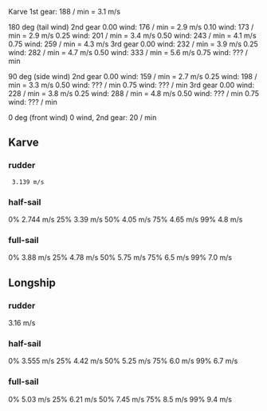 Karve
1st gear: 188 / min = 3.1 m/s

180 deg (tail wind)
  2nd gear
    0.00 wind: 176 / min = 2.9 m/s
    0.10 wind: 173 / min = 2.9 m/s
    0.25 wind: 201 / min = 3.4 m/s
    0.50 wind: 243 / min = 4.1 m/s
    0.75 wind: 259 / min = 4.3 m/s
  3rd gear
    0.00 wind: 232 / min = 3.9 m/s
    0.25 wind: 282 / min = 4.7 m/s
    0.50 wind: 333 / min = 5.6 m/s
    0.75 wind: ??? / min

90 deg (side wind)
  2nd gear
    0.00 wind: 159 / min = 2.7 m/s
    0.25 wind: 198 / min = 3.3 m/s
    0.50 wind: ??? / min
    0.75 wind: ??? / min
  3rd gear
    0.00 wind: 228 / min = 3.8 m/s
    0.25 wind: 288 / min = 4.8 m/s
    0.50 wind: ??? / min
    0.75 wind: ??? / min

0 deg (front wind)
0 wind, 2nd gear: 20 / min


## Karve

### rudder
     3.139 m/s

### half-sail
 0%  2.744 m/s
25%  3.39  m/s
50%  4.05  m/s
75%  4.65  m/s
99%  4.8   m/s

### full-sail
 0%  3.88  m/s
25%  4.78  m/s
50%  5.75  m/s
75%  6.5   m/s
99%  7.0   m/s


## Longship

### rudder
3.16 m/s

### half-sail
 0%  3.555 m/s
25%  4.42  m/s
50%  5.25  m/s
75%  6.0   m/s
99%  6.7   m/s

### full-sail
 0%  5.03  m/s
25%  6.21  m/s
50%  7.45  m/s
75%  8.5   m/s
99%  9.4   m/s

